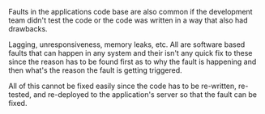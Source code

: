 Faults in the applications code base are also common if the development team didn't test the code or the code was written in a way that also had drawbacks.

Lagging, unresponsiveness, memory leaks, etc. All are software based faults that can happen in any system and their isn't any quick fix to these since the reason has to be found first as to why the fault is happening and then what's the reason the fault is getting triggered.

All of this cannot be fixed easily since the code has to be re-written, re-tested, and re-deployed to the application's server so that the fault can be fixed.